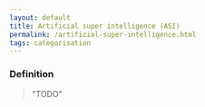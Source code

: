 ```yaml
---
layout: default
title: Artificial super intelligence (ASI)
permalink: /artificial-super-intelligence.html
tags: categorisation
---
```


### Definition

> "TODO"
